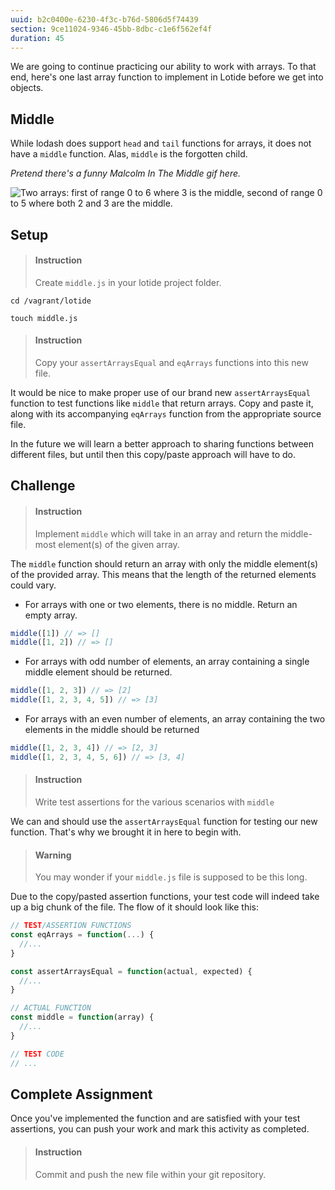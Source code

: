```yaml
---
uuid: b2c0400e-6230-4f3c-b76d-5806d5f74439
section: 9ce11024-9346-45bb-8dbc-c1e6f562ef4f
duration: 45
---
```


We are going to continue practicing our ability to work with arrays. To that end, here's one last array function to implement in Lotide before we get into objects.

## Middle

While lodash does support `head` and `tail` functions for arrays, it does not have a `middle` function. Alas, `middle` is the forgotten child. 

_Pretend there's a funny Malcolm In The Middle gif here._ 

![Two arrays: first of range 0 to 6 where 3 is the middle, second of range 0 to 5 where both 2 and 3 are the middle.](https://d.pr/i/v0Tl5u+)

## Setup

> #### Instruction 
> Create `middle.js` in your lotide project folder.

```shell
cd /vagrant/lotide
```

```shell
touch middle.js
```

> #### Instruction 
> Copy your `assertArraysEqual` and `eqArrays` functions into this new file.

It would be nice to make proper use of our brand new `assertArraysEqual` function to test functions like `middle` that return arrays. Copy and paste it, along with its accompanying `eqArrays` function from the appropriate source file. 

In the future we will learn a better approach to sharing functions between different files, but until then this copy/paste approach will have to do.

## Challenge

> #### Instruction
> Implement `middle` which will take in an array and return the middle-most element(s) of the given array.

The `middle` function should return an array with only the middle element(s) of the provided array. This means that the length of the returned elements could vary. 

* For arrays with one or two elements, there is no middle. Return an empty array.

```javascript
middle([1]) // => []
middle([1, 2]) // => []
```

* For arrays with odd number of elements, an array containing a single middle element should be returned.

```javascript
middle([1, 2, 3]) // => [2]
middle([1, 2, 3, 4, 5]) // => [3]
```

* For arrays with an even number of elements, an array containing the two elements in the middle should be returned

```javascript
middle([1, 2, 3, 4]) // => [2, 3]
middle([1, 2, 3, 4, 5, 6]) // => [3, 4]
```

> #### Instruction
> Write test assertions for the various scenarios with `middle` 

We can and should use the `assertArraysEqual` function for testing our new function. That's why we brought it in here to begin with.

> #### Warning
> You may wonder if your `middle.js` file is supposed to be this long. 

Due to the copy/pasted assertion functions, your test code will indeed take up a big chunk of the file. The flow of it should look like this:

```javascript
// TEST/ASSERTION FUNCTIONS
const eqArrays = function(...) {
  //...
}

const assertArraysEqual = function(actual, expected) {
  //...
}

// ACTUAL FUNCTION
const middle = function(array) {
  //...
}

// TEST CODE
// ...
```

## Complete Assignment

Once you've implemented the function and are satisfied with your test assertions, you can push your work and mark this activity as completed.

> #### Instruction 
> Commit and push the new file within your git repository.
